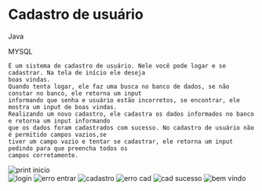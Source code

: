 # Cadastro de usuário
Java <p>
MYSQL

    É um sistema de cadastro de usuário. Nele você pode logar e se cadastrar. Na tela de início ele deseja 
    boas vindas.
    Quando tenta logar, ele faz uma busca no banco de dados, se não constar no banco, ele retorna um input
    informando que senha e usuário estão incorretos, se encontrar, ele mostra um input de boas vindas.
    Realizando um novo cadastro, ele cadastra os dados informados no banco e retorna um input informando 
    que os dados foram cadastrados com sucesso. No cadastro de usuário não é permitido campos vazios,se 
    tiver um campo vazio e tentar se cadastrar, ele retorna um input pedindo para que preencha todos os 
    campos corretamente. 

    
![print inicio](https://github.com/G4M4-X/Cadastro-usuario/assets/73545523/dfaf6fc5-d262-4780-af6f-0f94f1d890d4)   
![login](https://github.com/G4M4-X/Cadastro-usuario/assets/73545523/c5349e42-8f18-4e07-ab85-f2b34d4136a8) 
![erro entrar](https://github.com/G4M4-X/Cadastro-usuario/assets/73545523/7dac1a23-63e3-4f3e-baf2-63c80dd0c2a2)
![cadastro](https://github.com/G4M4-X/Cadastro-usuario/assets/73545523/33aad151-7891-4abf-88fa-75c4065ad949)
![erro cad](https://github.com/G4M4-X/Cadastro-usuario/assets/73545523/c3dbf0d8-ed7e-44f9-a7a0-aa9ba2c942e8)
![cad sucesso](https://github.com/G4M4-X/Cadastro-usuario/assets/73545523/11b2c565-4189-418c-b10b-e8ed8337f78b)
![bem vindo](https://github.com/G4M4-X/Cadastro-usuario/assets/73545523/cf0651bc-13ea-4d1d-996a-a02b1af1531c)
